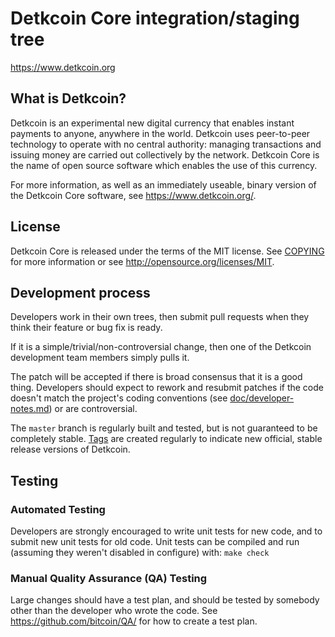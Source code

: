 Detkcoin Core integration/staging tree
=======================================

https://www.detkcoin.org

What is Detkcoin?
-----------------

Detkcoin is an experimental new digital currency that enables instant payments to
anyone, anywhere in the world. Detkcoin uses peer-to-peer technology to operate
with no central authority: managing transactions and issuing money are carried
out collectively by the network. Detkcoin Core is the name of open source
software which enables the use of this currency.

For more information, as well as an immediately useable, binary version of
the Detkcoin Core software, see https://www.detkcoin.org/.

License
-------

Detkcoin Core is released under the terms of the MIT license. See [COPYING](COPYING) for more
information or see http://opensource.org/licenses/MIT.

Development process
-------------------

Developers work in their own trees, then submit pull requests when they think
their feature or bug fix is ready.

If it is a simple/trivial/non-controversial change, then one of the Detkcoin
development team members simply pulls it.

The patch will be accepted if there is broad consensus that it is a good thing.
Developers should expect to rework and resubmit patches if the code doesn't
match the project's coding conventions (see [doc/developer-notes.md](doc/developer-notes.md)) or are
controversial.

The `master` branch is regularly built and tested, but is not guaranteed to be
completely stable. [Tags](https://github.com/detkcoin/detkcoin/tags) are created
regularly to indicate new official, stable release versions of Detkcoin.

Testing
-------

### Automated Testing

Developers are strongly encouraged to write unit tests for new code, and to
submit new unit tests for old code. Unit tests can be compiled and run (assuming they weren't disabled in configure) with: `make check`

### Manual Quality Assurance (QA) Testing

Large changes should have a test plan, and should be tested by somebody other
than the developer who wrote the code.
See https://github.com/bitcoin/QA/ for how to create a test plan.

